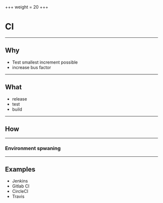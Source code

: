 +++
weight = 20
+++

# CI

---

## Why

- Test smallest increment possible
- increase bus factor

---

## What

- release
- test
- build

---

## How

---

### Environment spwaning

---

## Examples

- Jenkins
- Gitlab CI
- CircleCI
- Travis
